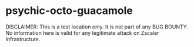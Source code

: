# psychic-octo-guacamole
DISCLAIMER: This is a test location only. It is not part of any BUG BOUNTY. No information here is valid for any legitimate attack on Zscaler Infrastructure.
